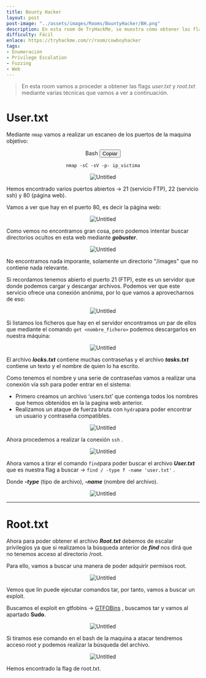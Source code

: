 ```yaml
---
title: Bounty Hacker
layout: post
post-image: "../assets/images/Rooms/BountyHacker/BH.png"
description: En esta room de TryHackMe, se muestra cómo obtener las flags "user.txt" y "root.txt" mediante técnicas como el escaneo de puertos con nmap, acceso a una página web sin seguridad, búsqueda de directorios ocultos con gobuster, acceso a un servidor FTP anónimo, fuerza bruta con hydra, conexión SSH, búsqueda del archivo "user.txt" y escalada de privilegios utilizando un exploit en el comando "tar" para obtener acceso root y encontrar el archivo "root.txt".
difficulty: Fácil
enlace: https://tryhackme.com/r/room/cowboyhacker
tags:
- Enumeración
- Privilege Escalation
- Fuzzing
- Web
---
```

> En esta room vamos a proceder a obtener las flags *user.txt* y *root.txt* mediante varias técnicas que vamos a ver a continuación.

# User.txt
Mediante `nmap` vamos a realizar un escaneo de los puertos de la maquina objetivo:

<div style="text-align:center;">
 <div class="code-container">
    <div class="code-header">
      Bash
      <button class="copy-button" onclick="copyToClipboard()">Copiar</button>
    </div>
    <pre><code class="language-bash" >nmap -sC -sV -p- ip_victima</code></pre>
  </div>
</div>

<div style="text-align: center; ">
    <img src="../assets/images/Rooms/BountyHacker/Untitled 1.png" alt="Untitled" onclick="openModal(this.src)" />
</div>

Hemos encontrado varios puertos abiertos → 21 (servicio FTP), 22 (servicio ssh) y 80 (página web).

Vamos a ver que hay en el puerto 80, es decir la página web:
<div style="text-align: center; ">
    <img src="../assets/images/Rooms/BountyHacker/Untitled 2.png" alt="Untitled" onclick="openModal(this.src)" />
</div>

Como vemos no encontramos gran cosa, pero podemos intentar buscar directorios ocultos en esta web mediante ***gobuster***.

<div style="text-align: center; ">
    <img src="../assets/images/Rooms/BountyHacker/Untitled 3.png" alt="Untitled" onclick="openModal(this.src)" />
</div>

No encontramos nada imporante, solamente un directorio "/images" que no contiene nada relevante.

Si recordamos tenemos abierto el puerto 21 (FTP), este es un servidor que donde podemos cargar y descargar archivos. Podemos ver que este servicio ofrece una conexión anónima, por lo que vamos a aprovecharnos de eso:
 
<div style="text-align: center; ">
    <img src="../assets/images/Rooms/BountyHacker/Untitled 4.png" alt="Untitled" onclick="openModal(this.src)" />
</div>

Si listamos los ficheros que hay en el servidor encontramos un par de ellos que mediante el comando `get <nombre_fichero>` podemos descargarlos en nuestra máquina:
<div style="text-align: center; ">
    <img src="../assets/images/Rooms/BountyHacker/Untitled 5.png" alt="Untitled" onclick="openModal(this.src)" />
</div>

El archivo ***locks.txt*** contiene muchas contraseñas y el archivo ***tasks.txt*** contiene un texto y el nombre de quien lo ha escrito.

Como tenemos el nombre y una serie de contraseñas vamos a realizar una conexión vía ssh para poder entrar en el sistema:

- Primero creamos un archivo ‘users.txt’ que contenga todos los nombres que hemos obtenidos en la la pagina web anterior.
- Realizamos un ataque de fuerza bruta con `hydra`para poder encontrar un usuario y contraseña compatibles.

<div style="text-align: center; ">
    <img src="../assets/images/Rooms/BountyHacker/a1.png" alt="Untitled" onclick="openModal(this.src)" />
</div>

Ahora procedemos a realizar la conexión `ssh` .

<div style="text-align: center; ">
    <img src="../assets/images/Rooms/BountyHacker/Untitled 6.png" alt="Untitled" onclick="openModal(this.src)" />
</div>

Ahora vamos a tirar el comando `find`para poder buscar el archivo ***User.txt*** que es nuestra flag a buscar → `find / -type f -name 'user.txt'` . 

Donde ***-type*** (tipo de archivo), ***-name*** (nombre del archivo).

<div style="text-align: center; ">
    <img src="../assets/images/Rooms/BountyHacker/Untitled 7.png" alt="Untitled" onclick="openModal(this.src)" />
</div>

---

# Root.txt

Ahora para poder obtener el archivo ***Root.txt*** debemos de escalar privilegios ya que si realizamos la búsqueda anterior de ***find*** nos dirá que no tenemos acceso al directorio /root.

Para ello, vamos a buscar una manera de poder adquirir permisos root.

<div style="text-align: center; ">
    <img src="../assets/images/Rooms/BountyHacker/Untitled 8.png" alt="Untitled" onclick="openModal(this.src)" />
</div>

Vemos que lin puede ejecutar comandos tar, por tanto, vamos a buscar un exploit.

Buscamos el exploit en gtfobins → [GTFOBins](https://gtfobins.github.io/) , buscamos tar y vamos al apartado **Sudo**.

<div style="text-align: center; ">
    <img src="../assets/images/Rooms/BountyHacker/Untitled 9.png" alt="Untitled" onclick="openModal(this.src)" />
</div>

Si tiramos ese comando en el bash de la maquina a atacar tendremos acceso root y podemos realizar la búsqueda del archivo.

<div style="text-align: center; ">
    <img src="../assets/images/Rooms/BountyHacker/b.png" alt="Untitled" onclick="openModal(this.src)" />
</div>

Hemos encontrado la flag de root.txt.